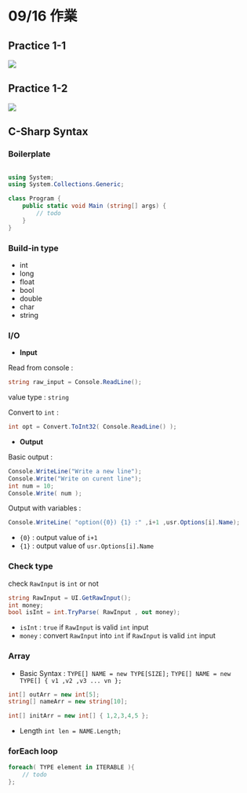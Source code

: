 # 09/16 作業

## Practice 1-1
![](https://i.imgur.com/mknVCa0.png)

## Practice 1-2 
![](https://i.imgur.com/5LYaFcV.png)

## C-Sharp Syntax

### Boilerplate

```cs

using System;
using System.Collections.Generic;

class Program {
    public static void Main (string[] args) {
        // todo 
    }
}
```
### Build-in type
- int 
- long
- float
- bool
- double 
- char
- string 

### I/O

- **Input**

Read from console : 
```cs
string raw_input = Console.ReadLine();
```
value type : `string`

Convert to `int` : 
```cs
int opt = Convert.ToInt32( Console.ReadLine() );
```

- **Output**

Basic output : 
```cs
Console.WriteLine("Write a new line");
Console.Write("Write on curent line");
int num = 10;
Console.Write( num );
```

Output with variables : 
```cs
Console.WriteLine( "option({0}) {1} :" ,i+1 ,usr.Options[i].Name);
```
- `{0}` : output value of `i+1`
- `{1}` : output value of `usr.Options[i].Name`

### Check type 

check `RawInput` is `int` or not
```cs 
string RawInput = UI.GetRawInput();
int money;
bool isInt = int.TryParse( RawInput , out money);
```
- `isInt` : `true` if `RawInput` is valid `int` input
- `money` : convert `RawInput` into `int` if `RawInput` is valid `int` input

### Array 

- Basic Syntax :
`TYPE[] NAME = new TYPE[SIZE];`
`TYPE[] NAME = new TYPE[] { v1 ,v2 ,v3 ... vn };`
```cs
int[] outArr = new int[5];
string[] nameArr = new string[10];

int[] initArr = new int[] { 1,2,3,4,5 };
```

- Length
`int len = NAME.Length;`

### forEach loop 
```cs
foreach( TYPE element in ITERABLE ){
    // todo 
};
```



